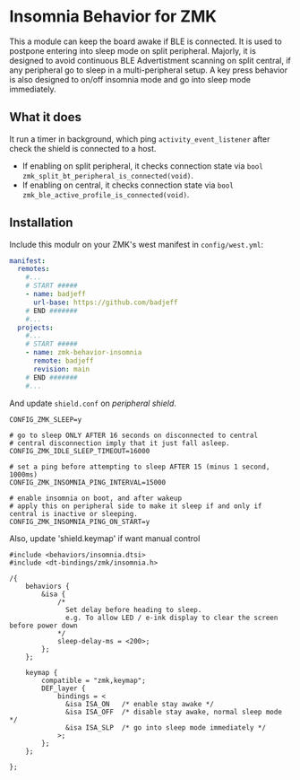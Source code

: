 # Insomnia Behavior for ZMK

This a module can keep the board awake if BLE is connected. It is used to postpone entering into sleep mode on split peripheral. Majorly, it is designed to avoid continuous BLE Advertistment scanning on split central, if any peripheral go to sleep in a multi-peripheral setup. A key press behavior is also designed to on/off insomnia mode and go into sleep mode immediately.

## What it does

It run a timer in background, which ping `activity_event_listener` after check the shield is connected to a host.
- If enabling on split peripheral, it checks connection state via `bool zmk_split_bt_peripheral_is_connected(void)`.
- If enabling on central, it checks connection state via `bool zmk_ble_active_profile_is_connected(void)`.

## Installation

Include this modulr on your ZMK's west manifest in `config/west.yml`:

```yaml
manifest:
  remotes:
    #...
    # START #####
    - name: badjeff
      url-base: https://github.com/badjeff
    # END #######
    #...
  projects:
    #...
    # START #####
    - name: zmk-behavior-insomnia
      remote: badjeff
      revision: main
    # END #######
    #...
```

And update `shield.conf` on *peripheral shield*.
```
CONFIG_ZMK_SLEEP=y

# go to sleep ONLY AFTER 16 seconds on disconnected to central
# central disconnection imply that it just fall asleep.
CONFIG_ZMK_IDLE_SLEEP_TIMEOUT=16000

# set a ping before attempting to sleep AFTER 15 (minus 1 second, 1000ms)
CONFIG_ZMK_INSOMNIA_PING_INTERVAL=15000

# enable insomnia on boot, and after wakeup
# apply this on peripheral side to make it sleep if and only if central is inactive or sleeping.
CONFIG_ZMK_INSOMNIA_PING_ON_START=y
```

Also, update 'shield.keymap' if want manual control
```
#include <behaviors/insomnia.dtsi>
#include <dt-bindings/zmk/insomnia.h>

/{
    behaviors {
        &isa {
            /*
              Set delay before heading to sleep.
              e.g. To allow LED / e-ink display to clear the screen before power down
            */
            sleep-delay-ms = <200>;
        };
    };

    keymap {
        compatible = "zmk,keymap";
        DEF_layer {
            bindings = <
              &isa ISA_ON   /* enable stay awake */
              &isa ISA_OFF  /* disable stay awake, normal sleep mode */
              &isa ISA_SLP  /* go into sleep mode immediately */
            >;
        };
    };

};
```
